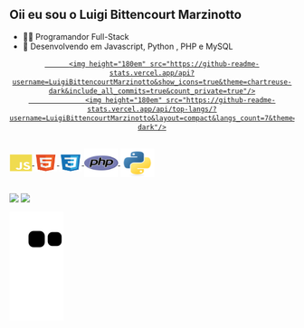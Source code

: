 
## Oii eu sou o Luigi Bittencourt Marzinotto
- 👨‍💻 Programandor Full-Stack
- 🌱 Desenvolvendo em Javascript, Python , PHP e MySQL
<div align="center">
    <a href="https://github.com/LuigiBittencourtMarzinotto">
        
          <img height="180em" src="https://github-readme-stats.vercel.app/api?username=LuigiBittencourtMarzinotto&show_icons=true&theme=chartreuse-dark&include_all_commits=true&count_private=true"/>
                  <img height="180em" src="https://github-readme-stats.vercel.app/api/top-langs/?username=LuigiBittencourtMarzinotto&layout=compact&langs_count=7&theme=chartreuse-dark"/>


</div>
<div style="display: inline_block"><br>
  <img align="center" alt="Rafa-Js" height="30" width="40" src="https://raw.githubusercontent.com/devicons/devicon/master/icons/javascript/javascript-plain.svg">
  <img align="center" alt="Rafa-HTML" height="30" width="40" src="https://raw.githubusercontent.com/devicons/devicon/master/icons/html5/html5-original.svg">
  <img align="center" alt="Rafa-CSS" height="30" width="40" src="https://raw.githubusercontent.com/devicons/devicon/master/icons/css3/css3-original.svg">
  <img align="center" alt="Rafa-Python" height="50" width="60" src="https://raw.githubusercontent.com/devicons/devicon/master/icons/php/php-original.svg">
  <img align="center" alt="Rafa-Python" height="50" width="60" src="https://raw.githubusercontent.com/devicons/devicon/master/icons/python/python-original.svg">
</div>
  
  ##
  <div> 
  <a href = "mailto:luigi.marzinoto@gmail.com" margin-left="100px"><img src="https://img.shields.io/badge/-Gmail-%23333?style=for-the-badge&logo=gmail&logoColor=white" target="_blank"></a>
  <a href="https://www.linkedin.com/in/luigi-bittencourt-marzinotto-028b20223" target="_blank"><img src="https://img.shields.io/badge/-LinkedIn-%230077B5?style=for-the-badge&logo=linkedin&logoColor=white" target="_blank"></a> 
 
  ![Snake animation](https://github.com/rafaballerini/rafaballerini/blob/output/github-contribution-grid-snake.svg)
 
  </div>
 
